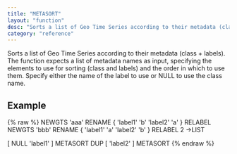 ```yaml
---
title: "METASORT"
layout: "function"
desc: "Sorts a list of Geo Time Series according to their metadata (class + labels)."
category: "reference"
---
```

 
Sorts a list of Geo Time Series according to their metadata (class + labels). The function expects a list of metadata names as input, specifying the elements to use for sorting (class and labels) and the order in which to use them. Specify either the name of the label to use or NULL to use the class name.

## Example ##

{% raw %}
<warp10-warpscript-widget backend="{{backend}}"  exec-endpoint="{{execEndpoint}}">NEWGTS
'aaa' RENAME { 'label1' 'b' 'label2' 'a' } RELABEL
NEWGTS 'bbb' RENAME { 'label1' 'a' 'label2' 'b' } RELABEL
2 ->LIST

[ NULL 'label1' ] METASORT
DUP
[ 'label2' ] METASORT
</warp10-warpscript-widget>
{% endraw %}    
